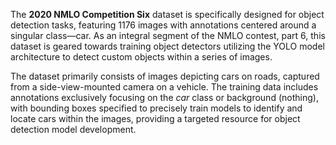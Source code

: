 The **2020 NMLO Competition Six** dataset is specifically designed for object detection tasks, featuring 1176 images with annotations centered around a singular class—car. As an integral segment of the NMLO contest, part 6, this dataset is geared towards training object detectors utilizing the YOLO model architecture to detect custom objects within a series of images. 

The dataset primarily consists of images depicting cars on roads, captured from a side-view-mounted camera on a vehicle. The training data includes annotations exclusively focusing on the *car* class or background (nothing), with bounding boxes specified to precisely train models to identify and locate cars within the images, providing a targeted resource for object detection model development.